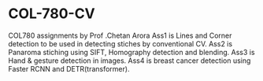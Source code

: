 # COL-780-CV
 COL780 assignments by Prof .Chetan Arora
 Ass1 is Lines and Corner detection to be used in detecting stiches by conventional CV.
 Ass2 is Panaroma stiching using SIFT, Homography detection and blending.
 Ass3 is Hand & gesture detection in images.
 Ass4 is breast cancer detection using Faster RCNN and DETR(transformer).
